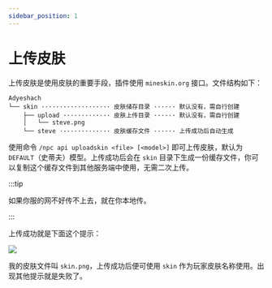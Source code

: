 ```yaml
---
sidebar_position: 1
---
```


# 上传皮肤

上传皮肤是使用皮肤的重要手段，插件使用 `mineskin.org` 接口。文件结构如下：

```text
Adyeshach
└── skin ··················· 皮肤储存目录 ······ 默认没有，需自行创建
    ├── upload ············· 皮肤上传目录 ······ 默认没有，需自行创建
    │   └── steve.png
    └── steve ·············· 皮肤缓存文件 ······ 上传成功后自动生成
```

使用命令 `/npc api uploadskin <file> [<model>]` 即可上传皮肤，默认为 `DEFAULT`（史蒂夫）模型。上传成功后会在 `skin` 目录下生成一份缓存文件，你可以复制这个缓存文件到其他服务端中使用，无需二次上传。

:::tip

如果你服的网不好传不上去，就在你本地传。

:::

上传成功就是下面这个提示：

![](/img/command-skin-1.png)

我的皮肤文件叫 `skin.png`，上传成功后便可使用 `skin` 作为玩家皮肤名称使用。出现其他提示就是失败了。

